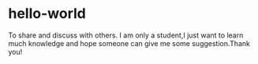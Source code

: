# hello-world
To  share and discuss with others.
I am only a student,I just want to learn much knowledge and hope someone can give me some suggestion.Thank you!
